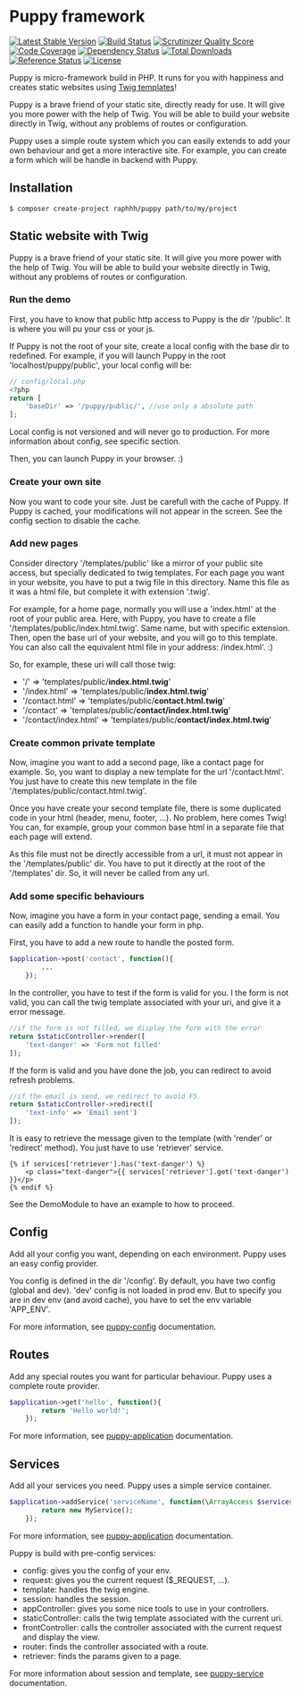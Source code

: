# Puppy framework

[![Latest Stable Version](https://poser.pugx.org/raphhh/puppy/v/stable.svg)](https://packagist.org/packages/raphhh/puppy)
[![Build Status](https://travis-ci.org/Raphhh/puppy.png)](https://travis-ci.org/Raphhh/puppy)
[![Scrutinizer Quality Score](https://scrutinizer-ci.com/g/Raphhh/puppy/badges/quality-score.png?b=master)](https://scrutinizer-ci.com/g/Raphhh/puppy/)
[![Code Coverage](https://scrutinizer-ci.com/g/Raphhh/puppy/badges/coverage.png?b=master)](https://scrutinizer-ci.com/g/Raphhh/puppy/)
[![Dependency Status](https://www.versioneye.com/user/projects/54062eb9c4c187ff6100006f/badge.svg?style=flat)](https://www.versioneye.com/user/projects/54062eb9c4c187ff6100006f)
[![Total Downloads](https://poser.pugx.org/raphhh/puppy/downloads.svg)](https://packagist.org/packages/raphhh/puppy)
[![Reference Status](https://www.versioneye.com/php/raphhh:puppy/reference_badge.svg?style=flat)](https://www.versioneye.com/php/raphhh:puppy/references)
[![License](https://poser.pugx.org/raphhh/puppy/license.svg)](https://packagist.org/packages/raphhh/puppy)

Puppy is micro-framework build in PHP. 
It runs for you with happiness and creates static websites using [Twig templates](http://twig.sensiolabs.org/)!

Puppy is a brave friend of your static site, directly ready for use. It will give you more power with the help of Twig. You will be able to build your website directly in Twig, without any problems of routes or configuration. 

Puppy uses a simple route system which you can easily extends to add your own behaviour and get a more interactive site. For example, you can create a form which will be handle in backend with Puppy.


## Installation

```
$ composer create-project raphhh/puppy path/to/my/project
```

## Static website with Twig

Puppy is a brave friend of your static site. It will give you more power with the help of Twig. You will be able to build your website directly in Twig, without any problems of routes or configuration.

### Run the demo

First, you have to know that public http access to Puppy is the dir '/public'. It is where you will pu your css or your js.

If Puppy is not the root of your site, create a local config with the base dir to redefined. For example, if you will launch Puppy in the root 'localhost/puppy/public', your local config will be:

```php
// config/local.php
<?php
return [
    'baseDir' => '/puppy/public/', //use only a absolute path
];
```

Local config is not versioned and will never go to production. For more information about config, see specific section. 

Then, you can launch Puppy in your browser. :) 

### Create your own site

Now you want to code your site. Just be carefull with the cache of Puppy. If Puppy is cached, your modifications will not appear in the screen. See the config section to disable the cache.

### Add new pages

Consider directory '/templates/public' like a mirror of your public site access, but specially dedicated to twig templates. For each page you want in your website, you have to put a twig file in this directory. Name this file as it was a html file, but complete it with extension '.twig'.

For example, for a home page, normally you will use a 'index.html' at the root of your public area. Here, with Puppy, you have to create a file '/templates/public/index.html.twig'. Same name, but with specific extension. Then, open the base url of your website, and you will go to this template. You can also call the equivalent html file in your address: /index.html'. :)

So, for example, these uri will call those twig:

 - '/' => 'templates/public/**index.html.twig**'
 - '/index.html' => 'templates/public/**index.html.twig**'
 - '/contact.html' => 'templates/public/**contact.html.twig**'
 - '/contact' => 'templates/public/**contact/index.html.twig**'
 - '/contact/index.html' => 'templates/public/**contact/index.html.twig**'
 
### Create common private template

Now, imagine you want to add a second page, like a contact page for example. So, you want to display a new template for the url '/contact.html'. You just have to create this new template in the file '/templates/public/contact.html.twig'.

Once you have create your second template file, there is some duplicated code in your html (header, menu, footer, ...). No problem, here comes Twig! You can, for example, group your common base html in a separate file that each page will extend.

As this file must not be directly accessible from a url, it must not appear in the '/templates/public' dir. You have to put it directly at the root of the '/templates' dir. So, it will never be called from any url.

### Add some specific behaviours

Now, imagine you have a form in your contact page, sending a email. You can easily add a function to handle your form in php.

First, you have to add a new route to handle the posted form.

```php
$application->post('contact', function(){ 
        ...
    });
```

In the controller, you have to test if the form is valid for you. I the form is not valid, you can call the twig template associated with your uri, and give it a error message.

```php
//if the form is not filled, we display the form with the error
return $staticController->render([
    'text-danger' => 'Form not filled'
]);
```

If the form is valid and you have done the job, you can redirect to avoid refresh problems.

```php
//if the email is send, we redirect to avoid F5.
return $staticController->redirect([
    'text-info' => 'Email sent')
]);
```

It is easy to retrieve the message given to the template (with 'render' or 'redirect' method). You just have to use 'retriever' service.

```twig
{% if services['retriever'].has('text-danger') %}
    <p class="text-danger">{{ services['retriever'].get('text-danger') }}</p>
{% endif %}
```

See the DemoModule to have an example to how to proceed.

## Config

Add all your config you want, depending on each environment. Puppy uses an easy config provider. 

You config is defined in the dir '/config'. By default, you have two config (global and dev). 'dev' config is not loaded in prod env. But to specify you are in dev env (and avoid cache), you have to set the env variable 'APP_ENV'.

For more information, see [puppy-config](https://github.com/Raphhh/puppy-config) documentation.

## Routes

Add any special routes you want for particular behaviour. Puppy uses a complete route provider. 

```php
$application->get('hello', function(){ 
        return 'Hello world!';
    });
```

For more information, see [puppy-application](https://github.com/Raphhh/puppy-application) documentation.

## Services

Add all your services you need. Puppy uses a simple service container.

```php
$application->addService('serviceName', function(\ArrayAccess $services){
        return new MyService();
    });
```

For more information, see [puppy-application](https://github.com/Raphhh/puppy-application) documentation.

Puppy is build with pre-config services:

 - config: gives you the config of your env.
 - request: gives you the current request ($_REQUEST, ...).
 - template: handles the twig engine.
 - session: handles the session.
 - appController: gives you some nice tools to use in your controllers.
 - staticController: calls the twig template associated with the current uri. 
 - frontController: calls the controller associated with the current request and display the view.
 - router: finds the controller associated with a route.
 - retriever: finds the params given to a page.

For more information about session and template, see [puppy-service](https://github.com/Raphhh/puppy-service) documentation.
